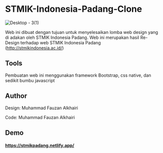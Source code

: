 # STMIK-Indonesia-Padang-Clone
![Desktop - 3(1)](https://user-images.githubusercontent.com/61617504/155886369-9b64d65b-0ef6-4065-962f-4eb65b97adc3.jpg)

Web ini dibuat dengan tujuan untuk menyelesaikan lomba web design yang di adakan oleh STMIK Indonesia Padang. Web ini merupakan hasil Re-Design terhadap web STMIK Indonesia Padang (http://stmikindonesia.ac.id/)

## Tools
Pembuatan web ini menggunakan framework Bootstrap, css native, dan sedikit bumbu javascript

## Author
Design: Muhammad Fauzan Alkhairi
<p>Code: Muhammad Fauzan Alkhairi</p>

## Demo
#### https://stmikpadang.netlify.app/
